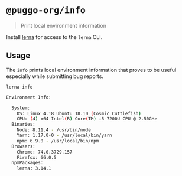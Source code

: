 # `@puggo-org/info`

> Print local environment information

Install [lerna](https://www.npmjs.com/package/lerna) for access to the `lerna` CLI.

## Usage

The `info` prints local environment information that proves to be useful especially while submitting bug reports.

`lerna info`

```bash
Environment Info:

  System:
    OS: Linux 4.18 Ubuntu 18.10 (Cosmic Cuttlefish)
    CPU: (4) x64 Intel(R) Core(TM) i5-7200U CPU @ 2.50GHz
  Binaries:
    Node: 8.11.4 - /usr/bin/node
    Yarn: 1.17.0-0 - /usr/local/bin/yarn
    npm: 6.9.0 - /usr/local/bin/npm
  Browsers:
    Chrome: 74.0.3729.157
    Firefox: 66.0.5
  npmPackages:
    lerna: 3.14.1
```
